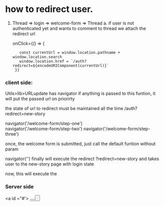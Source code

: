 
# how to redirect user.


1. Thread => login => welcome-form => Thread
    a. if user is not authenticated yet and wants to comment to thread
    we attach the redirect url


      onClick={() => {
   
          const currentUrl = window.location.pathname + window.location.search
          window.location.href = `/auth?redirect=${encodeURIComponent(currentUrl)}`
        }}


### client side:
Utils>lib>URLupdate has navigator
if anything is passed to this funtion, it will put the passed url on priorirty

the state of url to redirect must be maintained all the time
/auth?redirect=new-story

navigator('/welcome-form/step-one')   
navigator('/welcome-form/step-two')
navigator('/welcome-form/step-three')

once, the welcome form is submitted, just call the default funtion without param

navigator('')
finally will execute the redirect 
?redirect=new-story
and takes user to the new-story page with login state


now, this will execute the 






### Server side
<a id ="#'>
<button><button/>
</a>


  <script>
    // Get the current URL
    const currentUrl = new URL(window.location.href);
    
    // Get the redirect parameter
    const redirect = currentUrl.searchParams.get('redirect');
    
    // Get the link element
    const link = document.getElementById('getStartedLink') as HTMLAnchorElement;
    
    if (link && redirect) {
      // Append the redirect to the existing href
      link.href = `${link?.href}?redirect=${encodeURIComponent(redirect)}`;
    }
  </script>
